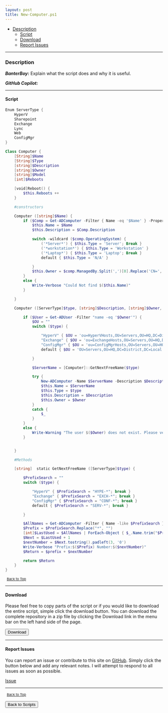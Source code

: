 ```yaml
---
layout: post
title: New-Computer.ps1
---
```


- [Description](#description)
  - [Script](#script)
  - [Download](#download)
  - [Report Issues](#report-issues)

---

### Description

**_BanterBoy:_** Explain what the script does and why it is useful.

**_GitHub Copilot:_**

---

#### Script

```powershell
Enum ServerType {
    HyperV
    Sharepoint
    Exchange
    Lync
    Web
    ConfigMgr
}

Class Computer {
    [String]$Name
    [String]$Type
    [string]$Description
    [string]$Owner
    [string]$Model
    [int]$Reboots

    [void]Reboot() {
        $this.Reboots ++
    }

    #constructors

    Computer ([string]$Name) {
        if ($Comp = Get-ADComputer -Filter { Name -eq '$Name' } -Properties * -ErrorAction SilentlyContinue) {
            $this.Name = $Name
            $this.Description = $Comp.Description

            switch -wildcard ($comp.OperatingSystem) {
                ('*Server*') { $this.Type = 'Server'; Break }
                ('*workstation*') { $this.Type = 'Workstation' }
                ('*Laptop*') { $this.Type = 'Laptop'; Break }
                default { $this.Type = 'N/A' }

            }
            $this.Owner = $comp.ManagedBy.Split(',')[0].Replace('CN=', '')
        }
        else {
            Write-Verbose "Could Not find $($this.Name)"
        }

    }

    Computer ([ServerType]$type, [string]$Description, [string]$Owner, [String]$Model) {

        if ($User = Get-ADUser -Filter "name -eq '$Owner'") {
            $OU = ""
            switch ($type) {

                "HyperV" { $OU = 'ou=HyperVHosts,OU=Servers,OU=HQ,DC=District,DC=Local'; break }
                "Exchange" { $OU = 'ou=ExchangeHosts,OU=Servers,OU=HQ,DC=District,DC=Local'; break }
                "ConfigMgr" { $OU = 'ou=ConfigMgrHosts,OU=Servers,OU=HQ,DC=District,DC=Local'; break }
                default { $OU = 'OU=Servers,OU=HQ,DC=District,DC=Local' }

            }

            $ServerName = [Computer]::GetNextFreeName($type)

            try {
                New-ADComputer -Name $ServerName -Description $Description -ManagedBy $User -Path $ou -ErrorAction Stop
                $this.Name = $ServerName
                $this.Type = $type
                $this.Description = $Description
                $this.Owner = $Owner
            }
            catch {
                $_
            }
        }
        else {
            Write-Warning "The user $($Owner) does not exist. Please verify and try again."
        }


    }

    #Methods

    [string]  static GetNextFreeName ([ServerType]$type) {

        $PrefixSearch = ""
        switch ($type) {

            "HyperV" { $PrefixSearch = "HYPE-*"; break }
            "Exchange" { $PrefixSearch = "EXCH-*"; break }
            "ConfigMgr" { $PrefixSearch = "CONF-*"; break }
            default { $PrefixSearch = "SERV-*"; break }

        }

        $AllNames = Get-ADComputer -Filter { Name -like $PrefixSearch } | Select-Object Name
        $Prefix = $PrefixSearch.Replace("*", "")
        [int]$LastUsed = $AllNames | ForEach-Object { $_.Name.trim("$Prefix") } | Select-Object -Last 1
        $Next = $LastUsed + 1
        $nextNumber = $Next.tostring().padleft(3, '0')
        Write-Verbose "Prefix:$($Prefix) Number:$($nextNumber)"
        $Return = $prefix + $nextNumber

        return $Return
    }
}
```

<span style="font-size:11px;"><a href="#"><i class="fas fa-caret-up" aria-hidden="true" style="color: white; margin-right:5px;"></i>Back to Top</a></span>

---

#### Download

Please feel free to copy parts of the script or if you would like to download the entire script, simple click the download button. You can download the complete repository in a zip file by clicking the Download link in the menu bar on the left hand side of the page.

<button class="btn" type="submit" onclick="window.open('/PowerShell/scripts/activeDirectory/New-Computer.ps1')">
    <i class="fa fa-cloud-download-alt">
    </i>
        Download
</button>

---

#### Report Issues

You can report an issue or contribute to this site on <a href="https://github.com/BanterBoy/scripts-blog/issues">GitHub</a>. Simply click the button below and add any relevant notes. I will attempt to respond to all issues as soon as possible.

<!-- Place this tag where you want the button to render. -->

<a class="github-button" href="https://github.com/BanterBoy/scripts-blog/issues/new?title=New-Computer.ps1&body=There is a problem with this function. Please find details below." data-show-count="true" aria-label="Issue BanterBoy/scripts-blog on GitHub">Issue</a>

---

<span style="font-size:11px;"><a href="#"><i class="fas fa-caret-up" aria-hidden="true" style="color: white; margin-right:5px;"></i>Back to Top</a></span>

<a href="/menu/_pages/scripts.html">
    <button class="btn">
        <i class='fas fa-reply'>
        </i>
            Back to Scripts
    </button>
</a>

[1]: http://ecotrust-canada.github.io/markdown-toc
[2]: https://github.com/googlearchive/code-prettify
